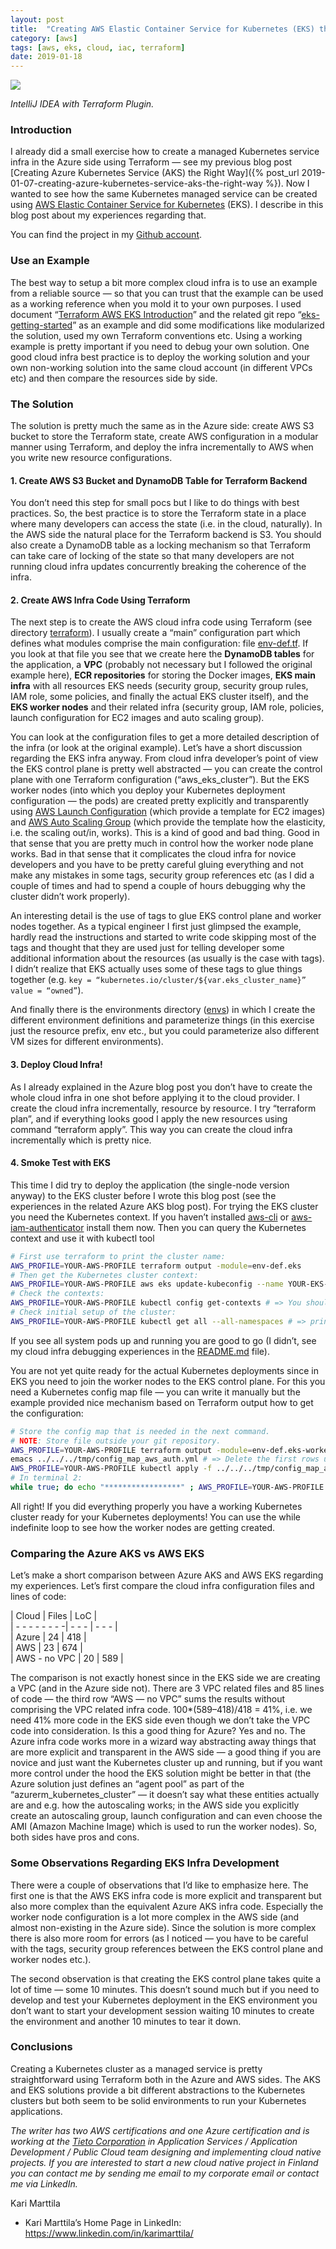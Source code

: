 ```yaml
---
layout: post
title:	"Creating AWS Elastic Container Service for Kubernetes (EKS) the Right Way"
category: [aws]
tags: [aws, eks, cloud, iac, terraform]
date: 2019-01-18
---
```


![](/img/2019-01-18-creating-aws-elastic-container-service-for-kubernetes-eks-the-right-way_img_1.png)

*IntelliJ IDEA with Terraform Plugin.*

### Introduction

I already did a small exercise how to create a managed Kubernetes service infra in the Azure side using Terraform — see my previous blog post [Creating Azure Kubernetes Service (AKS) the Right Way]({% post_url 2019-01-07-creating-azure-kubernetes-service-aks-the-right-way %}). Now I wanted to see how the same Kubernetes managed service can be created using [AWS Elastic Container Service for Kubernetes](https://aws.amazon.com/eks/) (EKS). I describe in this blog post about my experiences regarding that.

You can find the project in my [Github account](https://github.com/karimarttila/aws/tree/master/simple-server-eks).

### Use an Example

The best way to setup a bit more complex cloud infra is to use an example from a reliable source — so that you can trust that the example can be used as a working reference when you mold it to your own purposes. I used document “[Terraform AWS EKS Introduction](https://learn.hashicorp.com/terraform/aws/eks-intro)” and the related git repo “[eks-getting-started](https://github.com/terraform-providers/terraform-provider-aws/tree/master/examples/eks-getting-started)” as an example and did some modifications like modularized the solution, used my own Terraform conventions etc. Using a working example is pretty important if you need to debug your own solution. One good cloud infra best practice is to deploy the working solution and your own non-working solution into the same cloud account (in different VPCs etc) and then compare the resources side by side.

### The Solution

The solution is pretty much the same as in the Azure side: create AWS S3 bucket to store the Terraform state, create AWS configuration in a modular manner using Terraform, and deploy the infra incrementally to AWS when you write new resource configurations.

#### 1. Create AWS S3 Bucket and DynamoDB Table for Terraform Backend

You don’t need this step for small pocs but I like to do things with best practices. So, the best practice is to store the Terraform state in a place where many developers can access the state (i.e. in the cloud, naturally). In the AWS side the natural place for the Terraform backend is S3. You should also create a DynamoDB table as a locking mechanism so that Terraform can take care of locking of the state so that many developers are not running cloud infra updates concurrently breaking the coherence of the infra.

#### 2. Create AWS Infra Code Using Terraform

The next step is to create the AWS cloud infra code using Terraform (see directory [terraform](https://github.com/karimarttila/aws/tree/master/simple-server-eks/terraform)). I usually create a “main” configuration part which defines what modules comprise the main configuration: file [env-def.tf](https://github.com/karimarttila/aws/blob/master/simple-server-eks/terraform/modules/env-def/env-def.tf). If you look at that file you see that we create here the **DynamoDB tables** for the application, a **VPC** (probably not necessary but I followed the original example here), **ECR repositories** for storing the Docker images, **EKS main infra** with all resources EKS needs (security group, security group rules, IAM role, some policies, and finally the actual EKS cluster itself), and the **EKS worker nodes** and their related infra (security group, IAM role, policies, launch configuration for EC2 images and auto scaling group).

You can look at the configuration files to get a more detailed description of the infra (or look at the original example). Let’s have a short discussion regarding the EKS infra anyway. From cloud infra developer’s point of view the EKS control plane is pretty well abstracted — you can create the control plane with one Terraform configuration (“aws_eks_cluster”). But the EKS worker nodes (into which you deploy your Kubernetes deployment configuration — the pods) are created pretty explicitly and transparently using [AWS Launch Configuration](https://docs.aws.amazon.com/autoscaling/ec2/userguide/LaunchConfiguration.html) (which provide a template for EC2 images) and [AWS Auto Scaling Group](https://docs.aws.amazon.com/autoscaling/ec2/userguide/AutoScalingGroup.html) (which provide the template how the elasticity, i.e. the scaling out/in, works). This is a kind of good and bad thing. Good in that sense that you are pretty much in control how the worker node plane works. Bad in that sense that it complicates the cloud infra for novice developers and you have to be pretty careful gluing everything and not make any mistakes in some tags, security group references etc (as I did a couple of times and had to spend a couple of hours debugging why the cluster didn’t work properly).

An interesting detail is the use of tags to glue EKS control plane and worker nodes together. As a typical engineer I first just glimpsed the example, hardly read the instructions and started to write code skipping most of the tags and thought that they are used just for telling developer some additional information about the resources (as usually is the case with tags). I didn’t realize that EKS actually uses some of these tags to glue things together (e.g. ```key = “kubernetes.io/cluster/${var.eks_cluster_name}” value = “owned”```).

And finally there is the environments directory ([envs](https://github.com/karimarttila/aws/tree/master/simple-server-eks/terraform/envs/dev)) in which I create the different environment definitions and parameterize things (in this exercise just the resource prefix, env etc., but you could parameterize also different VM sizes for different environments).

#### 3. Deploy Cloud Infra!

As I already explained in the Azure blog post you don’t have to create the whole cloud infra in one shot before applying it to the cloud provider. I create the cloud infra incrementally, resource by resource. I try “terraform plan”, and if everything looks good I apply the new resources using command “terraform apply”. This way you can create the cloud infra incrementally which is pretty nice.

#### 4. Smoke Test with EKS

This time I did try to deploy the application (the single-node version anyway) to the EKS cluster before I wrote this blog post (see the experiences in the related Azure AKS blog post). For trying the EKS cluster you need the Kubernetes context. If you haven’t installed [aws-cli](https://github.com/aws/aws-cli) or [aws-iam-authenticator](https://docs.aws.amazon.com/eks/latest/userguide/install-aws-iam-authenticator.html) install them now. Then you can query the Kubernetes context and use it with kubectl tool

```bash
# First use terraform to print the cluster name:   
AWS_PROFILE=YOUR-AWS-PROFILE terraform output -module=env-def.eks  
# Then get the Kubernetes cluster context:   
AWS_PROFILE=YOUR-AWS-PROFILE aws eks update-kubeconfig --name YOUR-EKS-CLUSTER-NAME  
# Check the contexts:  
AWS_PROFILE=YOUR-AWS-PROFILE kubectl config get-contexts # => You should find your new EKS context there.  
# Check initial setup of the cluster:  
AWS_PROFILE=YOUR-AWS-PROFILE kubectl get all --all-namespaces # => prints the system pods...
```

If you see all system pods up and running you are good to go (I didn’t, see my cloud infra debugging experiences in the [README.md](https://github.com/karimarttila/aws/blob/master/simple-server-eks/README.md) file).

You are not yet quite ready for the actual Kubernetes deployments since in EKS you need to join the worker nodes to the EKS control plane. For this you need a Kubernetes config map file — you can write it manually but the example provided nice mechanism based on Terraform output how to get the configuration:

```bash
# Store the config map that is needed in the next command.  
# NOTE: Store file outside your git repository.  
AWS_PROFILE=YOUR-AWS-PROFILE terraform output -module=env-def.eks-worker-nodes > ../../../tmp/config_map_aws_auth.yml   
emacs ../../../tmp/config_map_aws_auth.yml # => Delete the first rows until "apiVersion: v1"   
AWS_PROFILE=YOUR-AWS-PROFILE kubectl apply -f ../../../tmp/config_map_aws_auth.yml  
# In terminal 2:  
while true; do echo "*****************" ; AWS_PROFILE=YOUR-AWS-PROFILE kubectl get all --all-namespaces ; sleep 10; done
```

All right! If you did everything properly you have a working Kubernetes cluster ready for your Kubernetes deployments! You can use the while indefinite loop to see how the worker nodes are getting created.

### Comparing the Azure AKS vs AWS EKS

Let’s make a short comparison between Azure AKS and AWS EKS regarding my experiences. Let’s first compare the cloud infra configuration files and lines of code:

| Cloud | Files | LoC |  
| - - - - - - - -| - - - | - - - |  
| Azure | 24 | 418 |  
| AWS | 23 | 674 |  
| AWS - no VPC | 20 | 589 |

The comparison is not exactly honest since in the EKS side we are creating a VPC (and in the Azure side not). There are 3 VPC related files and 85 lines of code — the third row “AWS — no VPC” sums the results without comprising the VPC related infra code. 100*(589–418)/418 = 41%, i.e. we need 41% more code in the EKS side even though we don’t take the VPC code into consideration. Is this a good thing for Azure? Yes and no. The Azure infra code works more in a wizard way abstracting away things that are more explicit and transparent in the AWS side — a good thing if you are novice and just want the Kubernetes cluster up and running, but if you want more control under the hood the EKS solution might be better in that (the Azure solution just defines an “agent pool” as part of the “azurerm_kubernetes_cluster” — it doesn’t say what these entities actually are and e.g. how the autoscaling works; in the AWS side you explicitly create an autoscaling group, launch configuration and can even choose the AMI (Amazon Machine Image) which is used to run the worker nodes). So, both sides have pros and cons.

### Some Observations Regarding EKS Infra Development

There were a couple of observations that I’d like to emphasize here. The first one is that the AWS EKS infra code is more explicit and transparent but also more complex than the equivalent Azure AKS infra code. Especially the worker node configuration is a lot more complex in the AWS side (and almost non-existing in the Azure side). Since the solution is more complex there is also more room for errors (as I noticed — you have to be careful with the tags, security group references between the EKS control plane and worker nodes etc.).

The second observation is that creating the EKS control plane takes quite a lot of time — some 10 minutes. This doesn’t sound much but if you need to develop and test your Kubernetes deployment in the EKS environment you don’t want to start your development session waiting 10 minutes to create the environment and another 10 minutes to tear it down.

### Conclusions

Creating a Kubernetes cluster as a managed service is pretty straightforward using Terraform both in the Azure and AWS sides. The AKS and EKS solutions provide a bit different abstractions to the Kubernetes clusters but both seem to be solid environments to run your Kubernetes applications.


*The writer has two AWS certifications and one Azure certification and is working at the [Tieto Corporation](https://www.tieto.com/) in Application Services / Application Development / Public Cloud team designing and implementing cloud native projects. If you are interested to start a new cloud native project in Finland you can contact me by sending me email to my corporate email or contact me via LinkedIn.*

Kari Marttila

* Kari Marttila’s Home Page in LinkedIn: <https://www.linkedin.com/in/karimarttila/>
